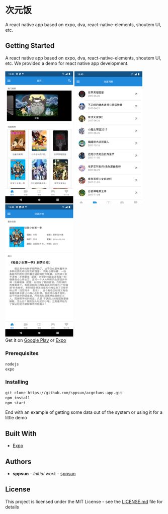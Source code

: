 # 次元饭

A react native app based on expo, dva, react-native-elements, shoutem UI, etc.

## Getting Started

A react native app based on expo, dva, react-native-elements, shoutem UI, etc. We provided a demo for react native app development.<br/>
<br/>
<img src="screenshots/Screenshot_2019-01-19-16-43-59.png" alt="drawing" width="216" height="420"/>
<img src="screenshots/Screenshot_2019-01-19-16-45-38.png" alt="drawing" width="216" height="420"/>
<img src="screenshots/Screenshot_2019-01-19-16-48-07.png" alt="drawing" width="216" height="420"/>
<br/>
Get it on <a href='https://play.google.com/store/apps/details?id=com.acgnfuns.acgn'>Google Play</a> or <a href='https://expo.io/@sppsun/acgnfuns'>Expo</a>

### Prerequisites

```
nodejs
expo
```

### Installing

```
git clone https://github.com/sppsun/acgnfuns-app.git
npm install
npm start
```

End with an example of getting some data out of the system or using it for a little demo


## Built With

* [Expo](https://expo.io/tools)

## Authors

* **sppsun** - *Initial work* - [sppsun](https://github.com/sppsun)

## License

This project is licensed under the MIT License - see the [LICENSE.md](LICENSE.md) file for details
